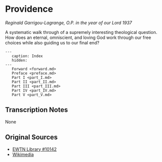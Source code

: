 # Providence
*Reginald Garrigou-Lagrange, O.P. in the year of our Lord 1937*

A systematic walk through of a supremely interesting theological question.
How does an eternal, omniscient, and loving God work through
our free choices while also guiding us to our final end?

```{toctree}
---
   caption: Index
   hidden:
---
   Forward <forward.md>
   Preface <preface.md>
   Part I <part_I.md>
   Part II <part_II.md>
   Part III <part_III.md>
   Part IV <part_IV.md>
   Part V <part_V.md>
```

## Transcription Notes
None

## Original Sources
* [EWTN Library #10142](https://www.ewtn.com/catholicism/library/providence-10142)
* [Wikimedia](https://commons.wikimedia.org/wiki/File:Job_and_his_friends.jpg)
